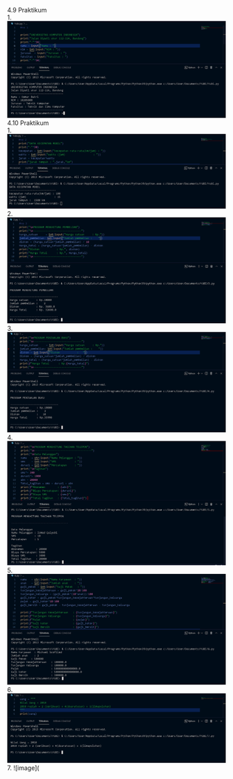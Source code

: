 4.9 Praktikum\
1.
![Image](https://github.com/IsmedQalyubi/1.Tugas-praktikum-python-I-Tugas/blob/main/1.PNG) 
4.10 Praktikum\
1.
![Image](https://github.com/IsmedQalyubi/1.Tugas-praktikum-python-I-Tugas/blob/main/2.PNG) 
2.
![Image](https://github.com/IsmedQalyubi/1.Tugas-praktikum-python-I-Tugas/blob/main/3.PNG) 
3.
![Image](https://github.com/IsmedQalyubi/1.Tugas-praktikum-python-I-Tugas/blob/main/4.PNG) 
4.
![Image](https://github.com/IsmedQalyubi/1.Tugas-praktikum-python-I-Tugas/blob/main/5.PNG) 
5.
![Image](https://github.com/IsmedQalyubi/1.Tugas-praktikum-python-I-Tugas/blob/main/6.PNG)
6.
![image](https://github.com/IsmedQalyubi/1.Tugas-praktikum-python-I-Tugas/blob/main/7.PNG) 
7.
![image](
